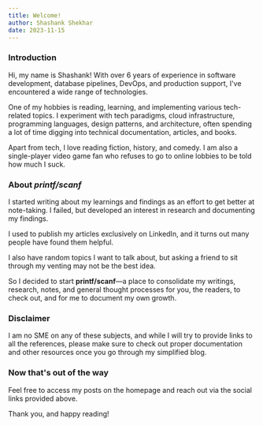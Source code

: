 ```yaml
---
title: Welcome!
author: Shashank Shekhar
date: 2023-11-15
---
```


### Introduction 


Hi, my name is Shashank! With over 6 years of experience in software development, database pipelines, DevOps, and production support, I've encountered a wide range of technologies.

One of my hobbies is reading, learning, and implementing various tech-related topics. I experiment with tech paradigms, cloud infrastructure, programming languages, design patterns, and architecture, often spending a lot of time digging into technical documentation, articles, and books.

Apart from tech, I love reading fiction, history, and comedy. I am also a single-player video game fan who refuses to go to online lobbies to be told how much I suck.

### About **_printf/scanf_**

I started writing about my learnings and findings as an effort to get better at note-taking. I failed, but developed an interest in research and documenting my findings.

I used to publish my articles exclusively on LinkedIn, and it turns out many people have found them helpful.

I also have random topics I want to talk about, but asking a friend to sit through my venting may not be the best idea.

So I decided to start **printf/scanf**—a place to consolidate my writings, research, notes, and general thought processes for you, the readers, to check out, and for me to document my own growth.

### Disclaimer

I am no SME on any of these subjects, and while I will try to provide links to all the references, please make sure to check out proper documentation and other resources once you go through my simplified blog.

### Now that's out of the way

Feel free to access my posts on the homepage and reach out via the social links provided above. 

Thank you, and happy reading!


